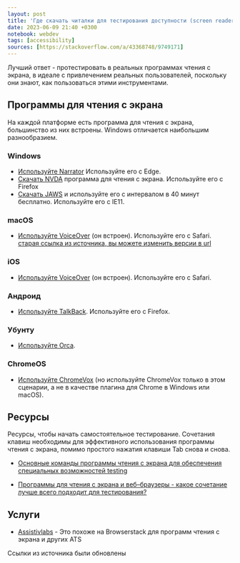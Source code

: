 ```yaml
---
layout: post
title: 'Где скачать читалки для тестирования доступности (screen readers)'
date: 2023-06-09 21:40 +0300
notebook: webdev
tags: [accessibility]
sources: [https://stackoverflow.com/a/43368748/9749171]
---
```

Лучший ответ - протестировать в реальных программах чтения с экрана, в идеале с привлечением реальных пользователей, поскольку они знают, как пользоваться этими инструментами. 

## Программы для чтения с экрана

На каждой платформе есть программа для чтения с экрана, большинство из них встроены. Windows отличается наибольшим разнообразием.

### Windows

* [Используйте Narrator](https://support.microsoft.com/en-us/help/17173/windows-10-hear-text-read-aloud ) Используйте его с Edge.
* [Скачать NVDA](https://www.nvaccess.org/download/) программа для чтения с экрана. Используйте его с Firefox
* [Скачать JAWS](https://support.freedomscientific.com/Downloads/JAWS ) и используйте его с интервалом в 40 минут бесплатно. Используйте его с IE11.

### macOS

* [Используйте VoiceOver](https://support.apple.com/ru-ru/guide/voiceover/welcome/) (он встроен). Используйте его с Safari. [старая ссылка из источника, вы можете изменить версии в url](https://help.apple.com/voiceover/info/guide/10.12/)

### iOS

* [Используйте VoiceOver](https://www.apple.com/accessibility/vision/) (он встроен). Используйте его с Safari.

### Андроид

* [Используйте TalkBack](https://support.google.com/accessibility/android/answer/6283677?hl=en). Используйте его с Firefox.

### Убунту

* [Используйте Orca](https://help.gnome.org/users/orca/stable/).

### ChromeOS

* [Используйте ChromeVox](https://support.google.com/chromebook/answer/7031755) (но используйте ChromeVox только в этом сценарии, а не в качестве плагина для Chrome в Windows или macOS).

## Ресурсы

Ресурсы, чтобы начать самостоятельное тестирование. Сочетания клавиш необходимы для эффективного использования программы чтения с экрана, помимо простого нажатия клавиши Tab снова и снова.

* [Основные команды программы чтения с экрана для обеспечения специальных возможностей testing](https://www.paciellogroup.com/blog/2015/01/basic-screen-reader-commands-for-accessibility-testing/)

* [Программы для чтения с экрана и веб–браузеры - какое сочетание лучше всего подходит для тестирования?](https://www.digitala11y.com/screen-readers-browsers-which-is-the-best-combination-for-accessibility-testing/)

## Услуги

* [Assistivlabs](https://assistlabs.com/assistive-tech/screen-readers ) - Это похоже на Browserstack для программ чтения с экрана и других ATS

Ссылки из источника были обновлены